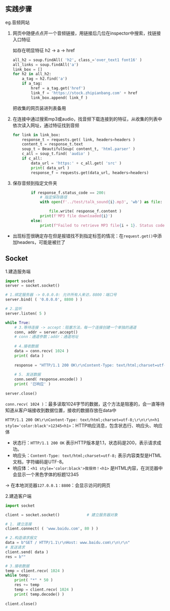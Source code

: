 ## 实践步骤

eg.音频网站

1. 网页中随便点点开一个音频链接，用链接后几位在inspector中搜索，找链接入口特征

   如存在明显特征 h2 -> a -> href

   ~~~python
   all_h2 = soup.findAll( 'h2', class_='over_text1 font16' )
   all_links = soup.findAll('a')
   link_box = []
   for h2 in all_h2:
       a_tag = h2.find('a')
       if a_tag:
           href = a_tag.get('href')
           link_f = 'https://stock.zhipianbang.com' + href
           link_box.append( link_f )
   ~~~

   把收集的网页装进列表备用

2. 在连接中通过搜索mp3或audio，找音频下载连接到的特征，从收集的列表中依次读入网址，通过特征找到音频

   ~~~python
   for link in link_box:
       response_t = requests.get( link, headers=headers )
       content_t = response_t.text
       soup_t = BeautifulSoup( content_t, 'html.parser' )
       c_all = soup_t.find( 'audio' )
       if c_all:
           data_url = 'https:' + c_all.get( 'src' )
           print( data_url )
           response_f = requests.get(data_url, headers=headers)
   ~~~

3. 保存音频到指定文件夹

   ~~~python
           if response_f.status_code == 200:
               # 指定保存路径
               with open(f'../test/talk_sound{i}.mp3', 'wb') as file:
   
                   file.write( response_f.content )
               print(f'MP3 file downloaded{i}')
           else:
               print(f"Failed to retrieve MP3 file{i + 1}. Status code:", response.status_code)
   ~~~

- 出现标签很确定存在但是报错找不到指定标签的情况：在`request.get()`中添加headers，可能是被拦了





## Socket

1.建造服务端

~~~python
import socket
server = socket.socket()

# 1.绑定服务器 -> 0.0.0.0: 允许所有人来访，8800：端口号
server.bind( ( '0.0.0.0', 8800 ) )

# 2.监听
server.listen( 5 )

while True:
	# 3.等待连接 -> accept：阻塞方法，每一个连接创建一个单独的通道
	conn, addr = server.accept()
    # conn：通道参数；addr：通道地址
    
    # 4.接收数据
    data = conn.recv( 1024 )
    print( data )
    
    response = "HTTP/1.1 200 OK\r\nContent-Type: text/html;charset=utf-8;\r\n\r\n<h1 style='color:black'>12345<h1>"
    
    # 5. 发送数据
    conn.send( response.encode() )
    print( '已响应' )
    
server.close()
~~~

`conn.recv( 1024 )`：最多读取1024字节的数据，这个方法是阻塞的，会一直等待知道从客户端接收到数据位置，接收的数据存放在data中

`HTTP/1.1 200 OK\r\nContent-Type: text/html;charset=utf-8;\r\n\r\n<h1 style='color:black'>12345<h1>`：HTTP响应消息，包含状态行、响应头、响应体

- 状态行：`HTTP/1.1 200 OK` 表示HTTP版本是1.1，状态码是200，表示请求成功。
- 响应头：`Content-Type: text/html;charset=utf-8;` 表示内容类型是HTML文档，字符编码是UTF-8。
- 响应体：`<h1 style='color:black'>我很帅！<h1>` 是HTML内容，在浏览器中会显示一个黑色字体的标题12345

-> 在本地浏览器`127.0.0.1：8800`：会显示访问的网页



2.建造客户端

~~~python
import socket

client = socket.socket()			# 建立服务器对象

# 1. 建立连接
client.connect( ( 'www.baidu.com', 80 ) )

# 2.构造请求报文
data = b"GET / HTTP/1.1\r\nHost: www.baidu.com\r\n\r\n"
# 发送请求
client.send( data )
res = b""

# 3.接收数据
temp = client.recv( 1024 )
while temp:
    print( "*" * 50 )
    res += temp
    temp = client.recv( 1024 )
    print( temp.decode() )
    
client.close()
~~~

